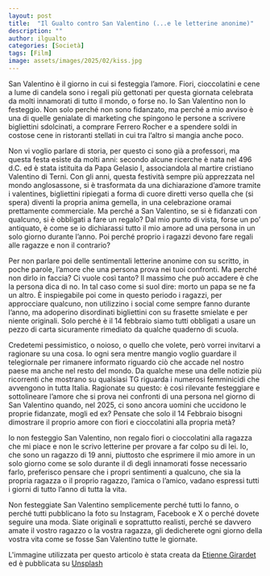 ```yaml
---
layout: post
title:  "Il Gualto contro San Valentino (...e le letterine anonime)"
description: ""
author: ilgualto
categories: [Società]
tags: [Film]
image: assets/images/2025/02/kiss.jpg
---
```

San Valentino è il giorno in cui si festeggia l’amore. Fiori, cioccolatini e cene a lume di candela sono i regali più gettonati per questa giornata celebrata da molti innamorati di tutto il mondo, o forse no. Io San Valentino non lo festeggio. Non solo perché non sono fidanzato, ma perché a mio avviso è una di quelle genialate di marketing che spingono le persone a scrivere bigliettini sdolcinati, a comprare Ferrero Rocher e a spendere soldi in costose cene in ristoranti stellati in cui tra l’altro si mangia anche poco. 

Non vi voglio parlare di storia, per questo ci sono già a professori, ma questa festa esiste da molti anni: secondo alcune ricerche è nata nel 496 d.C. ed è stata istituita da Papa Gelasio I, associandola al martire cristiano Valentino di Terni. Con gli anni, questa festività sempre più apprezzata nel mondo anglosassone, si è trasformata da una dichiarazione d’amore tramite i valentines, bigliettini ripiegati a forma di cuore diretti verso quella che (si spera) diventi la propria anima gemella, in una celebrazione oramai prettamente commerciale. Ma perché a San Valentino, se si è fidanzati con qualcuno, si è obbligati a fare un regalo? Dal mio punto di vista, forse un po’ antiquato, è come se io dichiarassi tutto il mio amore ad una persona in un solo giorno durante l’anno. Poi perché proprio i ragazzi devono fare regali alle ragazze e non il contrario? 

Per non parlare poi delle sentimentali letterine anonime con su scritto, in poche parole, l’amore che una persona prova nei tuoi confronti. Ma perché non dirlo in faccia? Ci vuole così tanto? Il massimo che può accadere è che la persona dica di no. In tal caso come si suol dire: morto un papa se ne fa un altro. È inspiegabile poi come in questo periodo i ragazzi, per approcciare qualcuno, non utilizzino i social come sempre fanno durante l’anno, ma adoperino disordinati bigliettini con su frasette smielate e per niente originali. Solo perché è il 14 febbraio siamo tutti obbligati a usare un pezzo di carta sicuramente rimediato da qualche quaderno di scuola. 

Credetemi pessimistico, o noioso, o quello che volete, però vorrei invitarvi a ragionare su una cosa. Io ogni sera mentre mangio voglio guardare il telegiornale per rimanere informato riguardo ciò che accade nel nostro paese ma anche nel resto del mondo. Da qualche mese una delle notizie più ricorrenti che mostrano su qualsiasi TG riguarda i numerosi femminicidi che avvengono in tutta Italia. Ragionate su questo: è così rilevante festeggiare e sottolineare l’amore che si prova nei confronti di una persona nel giorno di San Valentino quando, nel 2025, ci sono ancora uomini che uccidono le proprie fidanzate, mogli ed ex? Pensate che solo il 14 Febbraio bisogni dimostrare il proprio amore con fiori e cioccolatini alla propria metà? 

Io non festeggio San Valentino, non regalo fiori o cioccolatini alla ragazza che mi piace e non le scrivo letterine per provare a far colpo su di lei. Io, che sono un ragazzo di 19 anni, piuttosto che esprimere il mio amore in un solo giorno come se solo durante il dì degli innamorati fosse necessario farlo, preferisco pensare che i propri sentimenti a qualcuno, che sia la propria ragazza o il proprio ragazzo, l’amica o l’amico, vadano espressi tutti i giorni di tutto l’anno di tutta la vita.

Non festeggiate San Valentino semplicemente perché tutti lo fanno, o perché tutti pubblicano la foto su Instagram, Facebook e X o perché dovete seguire una moda. Siate originali e soprattutto realisti, perché se davvero amate il vostro ragazzo o la vostra ragazza, gli dedicherete ogni giorno della vostra vita come se fosse San Valentino tutte le giornate. 
 


L'immagine utilizzata per questo articolo è stata creata da [Etienne Girardet](https://unsplash.com/photos/red-stain-on-white-wall-NpeDXZKscsM) ed è pubblicata su [Unsplash](https://unsplash.com/)
